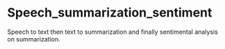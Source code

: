 # Speech_summarization_sentiment
Speech to text then text to summarization and finally sentimental analysis on summarization.
